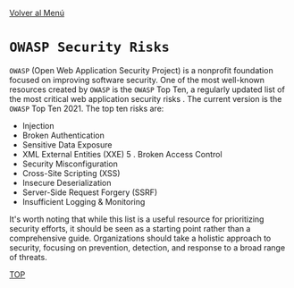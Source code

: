 [Volver al Menú](root.md)

# `OWASP Security Risks`

``OWASP`` (Open Web Application Security Project) is a nonprofit foundation focused on improving software security. One of the most well-known resources created by ``OWASP`` is the ``OWASP`` Top Ten, a regularly updated list of the most critical web application security risks . The current version is the ``OWASP`` Top Ten 2021. The top ten risks are:

- Injection
- Broken Authentication
- Sensitive Data Exposure
- XML External Entities (XXE) 5 . Broken Access Control
- Security Misconfiguration
- Cross-Site Scripting (XSS)
- Insecure Deserialization
- Server-Side Request Forgery (SSRF)
- Insufficient Logging & Monitoring

It's worth noting that while this list is a useful resource for prioritizing security efforts, it should be seen as a starting point rather than a comprehensive guide. Organizations should take a holistic approach to security, focusing on prevention, detection, and response to a broad range of threats.

[TOP](#owasp-security-risks)